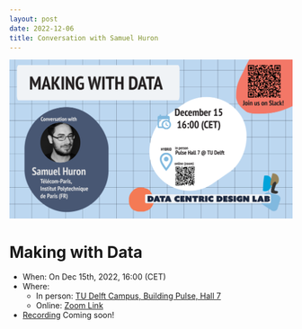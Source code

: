 ```yaml
---
layout: post
date: 2022-12-06
title: Conversation with Samuel Huron
---
```


![Conversation with Samuel Bowyer](public/img/conversations/dcd-conversation-flyer-landscape-samuel.png)

# Making with Data

* When: On Dec 15th, 2022, 16:00 (CET)
* Where:
    * In person: [TU Delft Campus, Building Pulse, Hall 7](https://esviewer.tudelft.nl/space/170/)
    * Online: [Zoom Link](https://tudelft.zoom.us/j/92556276908?pwd=MFpMaDFmcFZtNXR1MDJGNW84aUxBZz09)
* [Recording]() Coming soon!